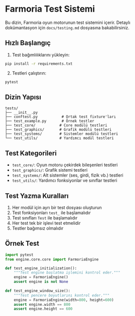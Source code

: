 # Farmoria Test Sistemi

Bu dizin, Farmoria oyun motorunun test sistemini içerir. Detaylı dokümantasyon için `docs/testing.md` dosyasına bakabilirsiniz.

## Hızlı Başlangıç

1. Test bağımlılıklarını yükleyin:
```bash
pip install -r requirements.txt
```

2. Testleri çalıştırın:
```bash
pytest
```

## Dizin Yapısı

```
tests/
├── __init__.py
├── conftest.py           # Ortak test fixture'ları
├── test_example.py       # Örnek testler
├── test_core/           # Core modülü testleri
├── test_graphics/       # Grafik modülü testleri
├── test_systems/        # Sistemler modülü testleri
└── test_utils/          # Yardımcı modül testleri
```

## Test Kategorileri

- `test_core/`: Oyun motoru çekirdek bileşenleri testleri
- `test_graphics/`: Grafik sistemi testleri
- `test_systems/`: Alt sistemler (ses, girdi, fizik vb.) testleri
- `test_utils/`: Yardımcı fonksiyonlar ve sınıflar testleri

## Test Yazma Kuralları

1. Her modül için ayrı bir test dosyası oluşturun
2. Test fonksiyonları `test_` ile başlamalıdır
3. Test sınıfları `Test` ile başlamalıdır
4. Her test tek bir işlevi test etmelidir
5. Testler bağımsız olmalıdır

## Örnek Test

```python
import pytest
from engine.core.core import FarmoriaEngine

def test_engine_initialization():
    """Test engine başlatma işlemini kontrol eder."""
    engine = FarmoriaEngine()
    assert engine is not None
    
def test_engine_window_size():
    """Test pencere boyutlarını kontrol eder."""
    engine = FarmoriaEngine(width=800, height=600)
    assert engine.width == 800
    assert engine.height == 600
``` 